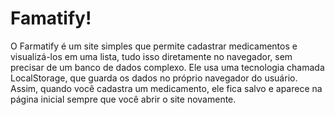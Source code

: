 # Famatify!
O Farmatify é um site simples que permite cadastrar medicamentos e visualizá-los em uma lista, tudo isso diretamente no navegador, sem precisar de um banco de dados complexo.
Ele usa uma tecnologia chamada LocalStorage, que guarda os dados no próprio navegador do usuário. Assim, quando você cadastra um medicamento, ele fica salvo e aparece na página inicial sempre que você abrir o site novamente.
